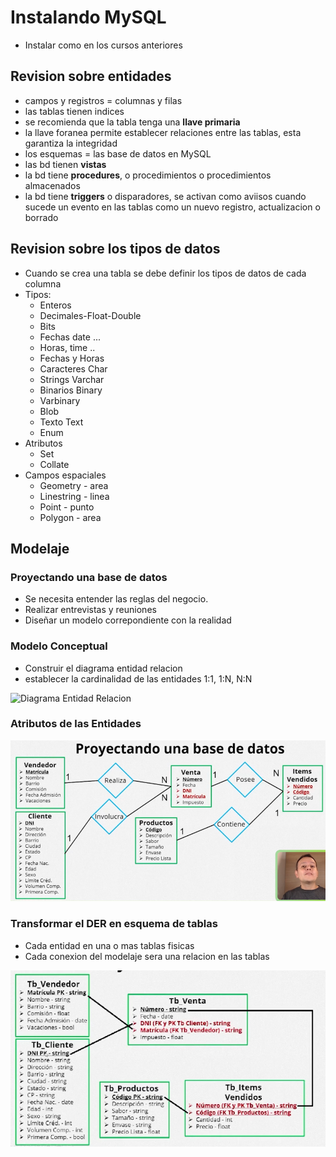 # Instalando MySQL

- Instalar como en los cursos anteriores


## Revision sobre entidades

- campos y registros = columnas y filas
- las tablas tienen indices
- se recomienda que la tabla tenga una **llave primaria**
- la llave foranea permite establecer relaciones entre las tablas, esta garantiza la integridad
- los esquemas = las base de datos en MySQL
- las bd tienen **vistas**
- la bd tiene **procedures**, o procedimientos o procedimientos almacenados
- la bd tiene **triggers** o disparadores, se activan como aviisos cuando sucede un evento en las tablas como un nuevo registro, actualizacion o borrado
  

## Revision sobre los tipos de datos

- Cuando se crea una tabla se debe definir los tipos de datos de cada columna
- Tipos:
  - Enteros
  - Decimales-Float-Double
  - Bits
  - Fechas date ...
  - Horas, time ..
  - Fechas y Horas
  - Caracteres Char
  - Strings Varchar
  - Binarios Binary
  - Varbinary
  - Blob
  - Texto Text
  - Enum
- Atributos
  - Set
  - Collate
- Campos espaciales
  - Geometry - area
  - Linestring - linea
  - Point - punto
  - Polygon - area

## Modelaje

### Proyectando una base de datos

- Se necesita entender las reglas del negocio.
- Realizar entrevistas y reuniones
- Diseñar un modelo correpondiente con la realidad

### Modelo Conceptual

- Construir el diagrama entidad relacion
- establecer la cardinalidad de las entidades 1:1, 1:N, N:N

![Diagrama Entidad Relacion](/imagenes/clase01/der_jugos_diseño.png)

### Atributos de las Entidades

![DER con atributos](/imagenes/clase01/der_atributos.png)


### Transformar el DER en esquema de tablas

- Cada entidad en una o mas tablas fisicas
- Cada conexion del modelaje sera una relacion en las tablas

![ERD con relaciones](/imagenes/clase01/erd_relaciones.png)
